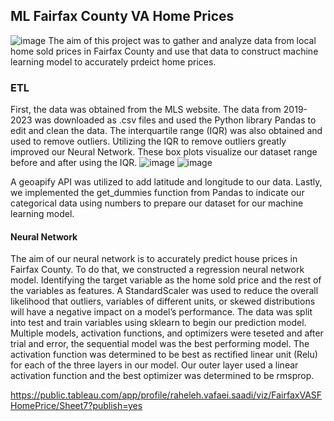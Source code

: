 ## ML Fairfax County VA Home Prices
![image](https://github.com/rvafaeis/project_4_ML_Fairfax_home_price/assets/120426753/6b52a0f1-8ba1-4726-8bb6-0d023d43a1bc)
The aim of this project was to gather and analyze data from local home sold prices in Fairfax County and use that data to construct machine learning model to accurately prdeict home prices.

### ETL
First, the data was obtained from the MLS website. The data from 2019-2023 was downloaded as .csv files and used the Python library Pandas to edit and clean the data. The interquartile range (IQR) was also obtained and used to remove outliers. Utilizing the IQR to remove outliers greatly improved our Neural Network. These box plots visualize our dataset range before and after using the IQR.
![image](https://github.com/rvafaeis/project_4_ML_Fairfax_home_price/assets/120426753/0c78d072-34d5-4221-bb8f-ab65165432a0)
![image](https://github.com/rvafaeis/project_4_ML_Fairfax_home_price/assets/120426753/05a5fe0b-9893-493c-b741-49a2bd57ecf8)


A geoapify API was utilized to add latitude and longitude to our data. Lastly, we implemented the get_dummies function from Pandas to indicate our categorical data using numbers to prepare our dataset for our machine learning model.

#### Neural Network
The aim of our neural network is to accurately predict house prices in Fairfax County. To do that, we constructed a regression neural network model. Identifying the target variable as the home sold price and the rest of the variables as features. A StandardScaler was used to reduce the overall likelihood that outliers, variables of different units, or skewed distributions will have a negative impact on a model’s performance.
The data was split into test and train variables using sklearn to begin our prediction model. Multiple models, activation functions, and optimizers were teseted and after trial and error, the sequential model was the best performing model. The activation function was determined to be best as rectified linear unit (Relu) for each of the three layers in our model. Our outer layer used a linear activation function and the best optimizer was determined to be rmsprop.

https://public.tableau.com/app/profile/raheleh.vafaei.saadi/viz/FairfaxVASFHomePrice/Sheet7?publish=yes

